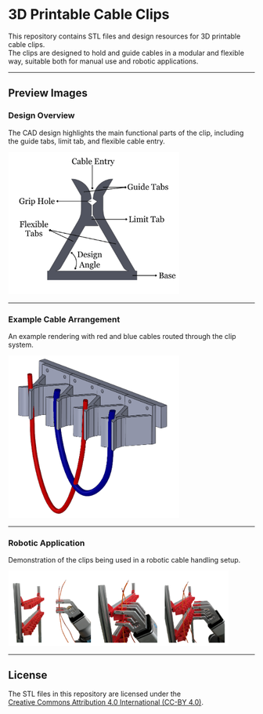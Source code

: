 # 3D Printable Cable Clips

This repository contains STL files and design resources for 3D printable cable clips.  
The clips are designed to hold and guide cables in a modular and flexible way, suitable both for manual use and robotic applications.  

---

## Preview Images

### Design Overview
The CAD design highlights the main functional parts of the clip, including the guide tabs, limit tab, and flexible cable entry.


<img src="Imgs/ClipOverview.png" alt="Design Overview" width="350"/>

---

### Example Cable Arrangement
An example rendering with red and blue cables routed through the clip system.

<img src="Imgs/ExampleCableClipDisposition.png" alt="Example Cable Arrangement" width="350"/>

---

### Robotic Application
Demonstration of the clips being used in a robotic cable handling setup.

<img src="Imgs/RoboticApplicationExample.png" alt="Robotic Application" width="450"/>

---

## License
The STL files in this repository are licensed under the  
[Creative Commons Attribution 4.0 International (CC-BY 4.0)](http://creativecommons.org/licenses/by/4.0/).

